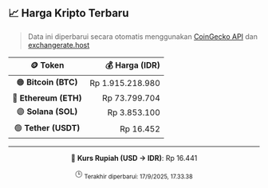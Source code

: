 

<!-- HARGA_KRIPTO -->
## 📈 Harga Kripto Terbaru

> Data ini diperbarui secara otomatis menggunakan [CoinGecko API](https://www.coingecko.com/) dan [exchangerate.host](https://exchangerate.host/)

<div align="center">

| 🪙 Token | 💰 Harga (IDR) |
|:------:|---------------:|
| 🟠 **Bitcoin (BTC)**   | Rp 1.915.218.980 |
| 🔵 **Ethereum (ETH)**  | Rp 73.799.704 |
| 🟣 **Solana (SOL)**    | Rp 3.853.100 |
| 🟢 **Tether (USDT)**   | Rp 16.452 |

---

💱 **Kurs Rupiah (USD → IDR)**: Rp 16.441

🕒 <sub>Terakhir diperbarui: 17/9/2025, 17.33.38</sub>

</div>
<!-- /HARGA_KRIPTO -->